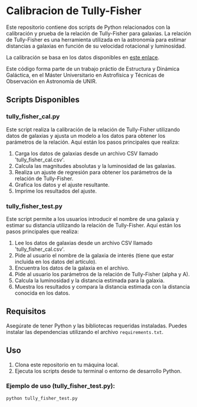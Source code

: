 # Calibracion de Tully-Fisher 

Este repositorio contiene dos scripts de Python relacionados con la calibración y prueba de la relación de Tully-Fisher para galaxias. La relación de Tully-Fisher es una herramienta utilizada en la astronomía para estimar distancias a galaxias en función de su velocidad rotacional y luminosidad.

La calibración se basa en los datos disponibles en [este enlace](https://academic.oup.com/mnras/article/463/4/4052/2646316).

Este código forma parte de un trabajo práctio de Estructura y Dinámica Galáctica, en el Máster Universitario en Astrofísica y Técnicas de Observación en Astronomía de UNIR.

## Scripts Disponibles

### tully_fisher_cal.py

Este script realiza la calibración de la relación de Tully-Fisher utilizando datos de galaxias y ajusta un modelo a los datos para obtener los parámetros de la relación. Aquí están los pasos principales que realiza:

1. Carga los datos de galaxias desde un archivo CSV llamado 'tully_fisher_cal.csv'.
2. Calcula las magnitudes absolutas y la luminosidad de las galaxias.
3. Realiza un ajuste de regresión para obtener los parámetros de la relación de Tully-Fisher.
4. Grafica los datos y el ajuste resultante.
5. Imprime los resultados del ajuste.

### tully_fisher_test.py

Este script permite a los usuarios introducir el nombre de una galaxia y estimar su distancia utilizando la relación de Tully-Fisher. Aquí están los pasos principales que realiza:

1. Lee los datos de galaxias desde un archivo CSV llamado 'tully_fisher_cal.csv'.
2. Pide al usuario el nombre de la galaxia de interés (tiene que estar incluida en los datos del artículo).
3. Encuentra los datos de la galaxia en el archivo.
4. Pide al usuario los parámetros de la relación de Tully-Fisher (alpha y A).
5. Calcula la luminosidad y la distancia estimada para la galaxia.
6. Muestra los resultados y compara la distancia estimada con la distancia conocida en los datos.

## Requisitos

Asegúrate de tener Python y las bibliotecas requeridas instaladas. Puedes instalar las dependencias utilizando el archivo `requirements.txt`.

## Uso

1. Clona este repositorio en tu máquina local.
2. Ejecuta los scripts desde tu terminal o entorno de desarrollo Python.

### Ejemplo de uso (tully_fisher_test.py):

```bash
python tully_fisher_test.py
```
